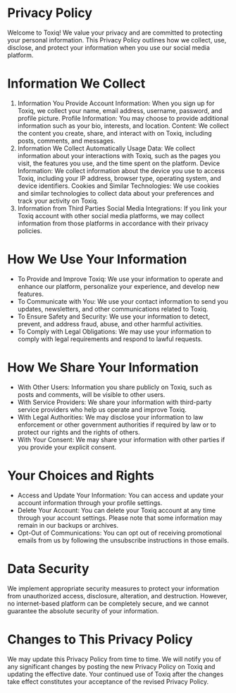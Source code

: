 # Privacy Policy
Welcome to Toxiq! We value your privacy and are committed to protecting your personal information. This Privacy Policy outlines how we collect, use, disclose, and protect your information when you use our social media platform.

# Information We Collect
1. Information You Provide
Account Information: When you sign up for Toxiq, we collect your name, email address, username, password, and profile picture.
Profile Information: You may choose to provide additional information such as your bio, interests, and location.
Content: We collect the content you create, share, and interact with on Toxiq, including posts, comments, and messages.
2. Information We Collect Automatically
Usage Data: We collect information about your interactions with Toxiq, such as the pages you visit, the features you use, and the time spent on the platform.
Device Information: We collect information about the device you use to access Toxiq, including your IP address, browser type, operating system, and device identifiers.
Cookies and Similar Technologies: We use cookies and similar technologies to collect data about your preferences and track your activity on Toxiq.
3. Information from Third Parties
Social Media Integrations: If you link your Toxiq account with other social media platforms, we may collect information from those platforms in accordance with their privacy policies.

# How We Use Your Information
- To Provide and Improve Toxiq: We use your information to operate and enhance our platform, personalize your experience, and develop new features.
- To Communicate with You: We use your contact information to send you updates, newsletters, and other communications related to Toxiq.
- To Ensure Safety and Security: We use your information to detect, prevent, and address fraud, abuse, and other harmful activities.
- To Comply with Legal Obligations: We may use your information to comply with legal requirements and respond to lawful requests.

# How We Share Your Information
- With Other Users: Information you share publicly on Toxiq, such as posts and comments, will be visible to other users.
- With Service Providers: We share your information with third-party service providers who help us operate and improve Toxiq.
- With Legal Authorities: We may disclose your information to law enforcement or other government authorities if required by law or to protect our rights and the rights of others.
- With Your Consent: We may share your information with other parties if you provide your explicit consent.

# Your Choices and Rights
- Access and Update Your Information: You can access and update your account information through your profile settings.
- Delete Your Account: You can delete your Toxiq account at any time through your account settings. Please note that some information may remain in our backups or archives.
- Opt-Out of Communications: You can opt out of receiving promotional emails from us by following the unsubscribe instructions in those emails.

# Data Security
We implement appropriate security measures to protect your information from unauthorized access, disclosure, alteration, and destruction. However, no internet-based platform can be completely secure, and we cannot guarantee the absolute security of your information.

# Changes to This Privacy Policy
We may update this Privacy Policy from time to time. We will notify you of any significant changes by posting the new Privacy Policy on Toxiq and updating the effective date. Your continued use of Toxiq after the changes take effect constitutes your acceptance of the revised Privacy Policy.
